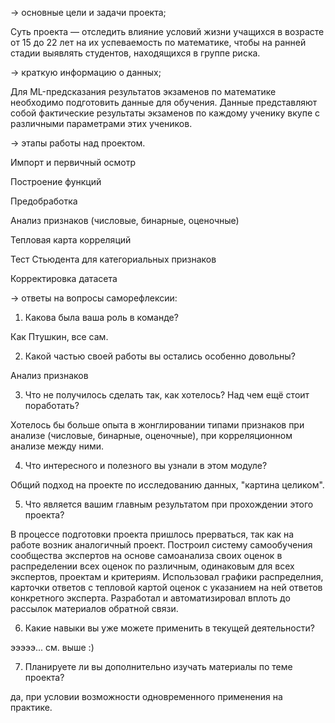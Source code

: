 → основные цели и задачи проекта;

Суть проекта — отследить влияние условий жизни учащихся в возрасте от 15 до 22 лет на их успеваемость по математике, чтобы на ранней стадии выявлять студентов, находящихся в группе риска.

→ краткую информацию о данных;

Для ML-предсказания результатов экзаменов по математике необходимо подготовить данные для обучения. Данные представляют собой фактические результаты экзаменов по каждому ученику вкупе с различными параметрами этих учеников.

→ этапы работы над проектом.

Импорт и первичный осмотр

Построение функций

Предобработка

Анализ признаков (числовые, бинарные, оценочные)

Тепловая карта корреляций

Тест Стьюдента для категориальных признаков

Корректировка датасета

→ ответы на вопросы саморефлексии:

1. Какова была ваша роль в команде?

Как Птушкин, все сам.

2. Какой частью своей работы вы остались особенно довольны?

Анализ признаков

3. Что не получилось сделать так, как хотелось? Над чем ещё стоит поработать?

Хотелось бы больше опыта в жонглировании типами признаков при анализе (числовые, бинарные, оценочные), при корреляционном анализе между ними.

4. Что интересного и полезного вы узнали в этом модуле?

Общий подход на проекте по исследованию данных, "картина целиком".

5. Что является вашим главным результатом при прохождении этого проекта?

В процессе подготовки проекта пришлось прерваться, так как на работе возник аналогичный проект. Построил систему самообучения сообщества экспертов на основе самоанализа своих оценок в распределении всех оценок по различным, одинаковым для всех экспертов, проектам и критериям.
Использовал графики распределния, карточки ответов с тепловой картой оценок с указанием на ней ответов конкретного эксперта. Разработал и автоматизировал вплоть до рассылок материалов обратной связи.

6. Какие навыки вы уже можете применить в текущей деятельности?

эээээ... см. выше :)

7. Планируете ли вы дополнительно изучать материалы по теме проекта?

да, при условии возможности одновременного применения на практике.
